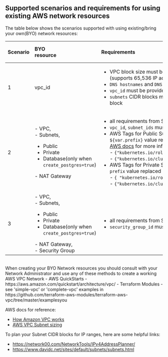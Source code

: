 ## Supported scenarios and requirements for using existing AWS network resources

The table below shows the scenarios supported with using existing/bring your own(BYO) network resources:

| <div style="width:70px">Scenario</div> | <div style="width:70px">BYO resource</div> | <div style="width:500px">Requirements</div> | <div style="width:100px">Resources that will be created</dvi>|
| :--- | :--- | :--- | :--- |
| 1 | vpc_id | <ul><li>VPC block size must be IPv4 CIDR block with '/16' netmask (supports 65,536 IP addresses)</li><li>`DNS hostnames` and `DNS resolution` are enabled</li><li>`vpc_id` must be provided</li><li>`subnets` CIDR blocks must match with VPC CIDR IPv4 CIDR block</li></ul> | Subnets and Security Group|
| 2 | - VPC, <br>- Subnets,<ul><li>Public</li><li>Private</li><li>Database(only when `create_postgres=true`)</li></ul>- NAT Gateway | <ul><li>all requirements from Scenario #1 and additionally</li><li>`vpc_id`, `subnet_ids` must be provided</li><li>AWS Tags for Public Subnets must have these tags with `${var.prefix}` value replaced to match EKS Cluster name, see [AWS docs](https://docs.aws.amazon.com/eks/latest/userguide/alb-ingress.html) for more info <br>- `{"kubernetes.io/role/elb"="1" }`,<br>- `{"kubernetes.io/cluster/${var.prefix}-eks"="shared" }`</li><li>AWS Tags for Private Subnets must have these tags with `prefix` value replaced<br>- `{ "kubernetes.io/role/internal-elb"="1" }`,<br>- `{"kubernetes.io/cluster/${var.prefix}-eks"="shared" }`</li></ul>| Security Group |
| 3 | - VPC, <br>- Subnets,<ul><li>Public</li><li>Private</li><li>Database(only when `create_postgres=true`)</li></ul>- NAT Gateway,<br>- Security Group |<ul><li>all requirements from Scenarios # 1 & 2 and additionally</li><li>`security_group_id` must be provided</li></ul>| None |


<br>
When creating your BYO Network resources you should consult with your Network Administrator and use any of these methods to create a working AWS VPC Network
- AWS QuickStarts - https://aws.amazon.com/quickstart/architecture/vpc/
- Terraform Modules - see 'simple-vpc' or 'complete-vpc' examples in https://github.com/terraform-aws-modules/terraform-aws-vpc/tree/master/examplesyou 

AWS docs for reference:
- [How Amazon VPC works](https://docs.aws.amazon.com/vpc/latest/userguide/how-it-works.html)
- [AWS VPC Subnet sizing](https://docs.aws.amazon.com/vpc/latest/userguide/VPC_Subnets.html#vpc-sizing-ipv4)

To plan your Subnet CIDR blocks for IP ranges, here are some helpful links:
- https://network00.com/NetworkTools/IPv4AddressPlanner/
- https://www.davidc.net/sites/default/subnets/subnets.html
